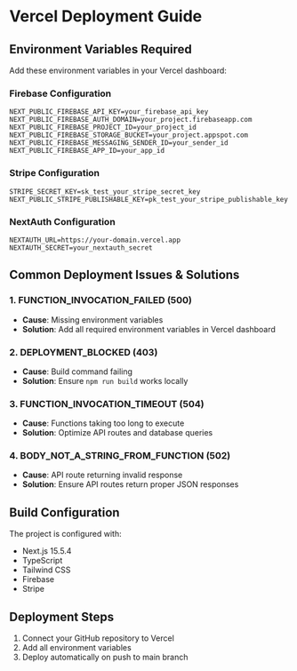 # Vercel Deployment Guide

## Environment Variables Required

Add these environment variables in your Vercel dashboard:

### Firebase Configuration
```
NEXT_PUBLIC_FIREBASE_API_KEY=your_firebase_api_key
NEXT_PUBLIC_FIREBASE_AUTH_DOMAIN=your_project.firebaseapp.com
NEXT_PUBLIC_FIREBASE_PROJECT_ID=your_project_id
NEXT_PUBLIC_FIREBASE_STORAGE_BUCKET=your_project.appspot.com
NEXT_PUBLIC_FIREBASE_MESSAGING_SENDER_ID=your_sender_id
NEXT_PUBLIC_FIREBASE_APP_ID=your_app_id
```

### Stripe Configuration
```
STRIPE_SECRET_KEY=sk_test_your_stripe_secret_key
NEXT_PUBLIC_STRIPE_PUBLISHABLE_KEY=pk_test_your_stripe_publishable_key
```

### NextAuth Configuration
```
NEXTAUTH_URL=https://your-domain.vercel.app
NEXTAUTH_SECRET=your_nextauth_secret
```

## Common Deployment Issues & Solutions

### 1. FUNCTION_INVOCATION_FAILED (500)
- **Cause**: Missing environment variables
- **Solution**: Add all required environment variables in Vercel dashboard

### 2. DEPLOYMENT_BLOCKED (403)
- **Cause**: Build command failing
- **Solution**: Ensure `npm run build` works locally

### 3. FUNCTION_INVOCATION_TIMEOUT (504)
- **Cause**: Functions taking too long to execute
- **Solution**: Optimize API routes and database queries

### 4. BODY_NOT_A_STRING_FROM_FUNCTION (502)
- **Cause**: API route returning invalid response
- **Solution**: Ensure API routes return proper JSON responses

## Build Configuration

The project is configured with:
- Next.js 15.5.4
- TypeScript
- Tailwind CSS
- Firebase
- Stripe

## Deployment Steps

1. Connect your GitHub repository to Vercel
2. Add all environment variables
3. Deploy automatically on push to main branch

